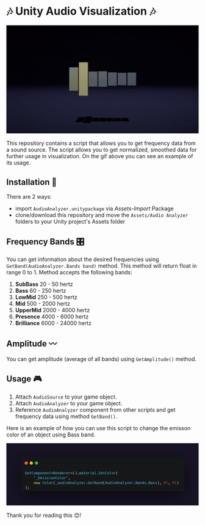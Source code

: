 # 🎶 Unity Audio Visualization 🎶

![banner](https://github.com/akihiko47/Unity-Audio-Visualization/blob/main/Images/example.gif)

This repository contains a script that allows you to get frequency data from a sound source. The script allows you to get normalized, smoothed data for further usage in visualization. 
On the gif above you can see an example of its usage.

## Installation 🔧
There are 2 ways:
- import `AudioAnalyzer.unitypackage` via *Assets-Import* Package
- clone/download this repository and move the `Assets/Audio Analyzer` folders to your Unity project's Assets folder

## Frequency Bands 🎛️
You can get information about the desired frequencies using `GetBand(AudioAnalyzer.Bands band)` method. This method will return float in range 0 to 1. Method accepts the following bands:
1) **SubBass**      20   - 50     hertz
2) **Bass**         60   - 250    hertz  
3) **LowMid**       250  - 500    hertz
4) **Mid**          500  - 2000   hertz
5) **UpperMid**     2000 - 4000   hertz
6) **Presence**     4000 - 6000   hertz
7) **Brilliance**   6000 - 24000  hertz

## Amplitude 〰️
You can get amplitude (average of all bands) using `GetAmplitude()` method.

## Usage 🎮
1) Attach `AudioSource` to your game object.
2) Attach `AudioAnalyzer` to your game object.
3) Reference `AudioAnalyzer` component from other scripts and get frequency data using method `GetBand()`.

Here is an example of how you can use this script to change the emisson color of an object using Bass band.

![usage](https://github.com/akihiko47/Unity-Audio-Visualization/blob/main/Images/usage1.png)

Thank you for reading this 😊!